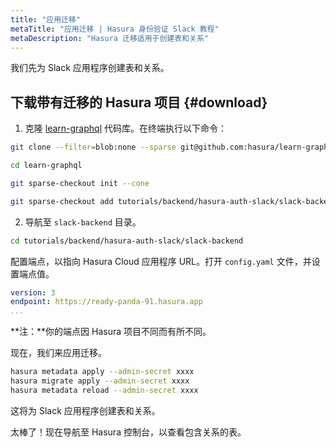 ```yaml
---
title: "应用迁移"
metaTitle: "应用迁移 | Hasura 身份验证 Slack 教程"
metaDescription: "Hasura 迁移适用于创建表和关系"
---
```


我们先为 Slack 应用程序创建表和关系。

## 下载带有迁移的 Hasura 项目 {#download}

1. 克隆 [learn-graphql](https://github.com/hasura/learn-graphql) 代码库。在终端执行以下命令：

```bash
git clone --filter=blob:none --sparse git@github.com:hasura/learn-graphql.git

cd learn-graphql

git sparse-checkout init --cone

git sparse-checkout add tutorials/backend/hasura-auth-slack/slack-backend
```

2. 导航至 `slack-backend` 目录。

```bash
cd tutorials/backend/hasura-auth-slack/slack-backend
```

配置端点，以指向 Hasura Cloud 应用程序 URL。打开 `config.yaml` 文件，并设置端点值。

```yaml
version: 3
endpoint: https://ready-panda-91.hasura.app
...
```

**注：**你的端点因 Hasura 项目不同而有所不同。

现在，我们来应用迁移。

```bash
hasura metadata apply --admin-secret xxxx
hasura migrate apply --admin-secret xxxx
hasura metadata reload --admin-secret xxxx
```

这将为 Slack 应用程序创建表和关系。

太棒了！现在导航至 Hasura 控制台，以查看包含关系的表。

